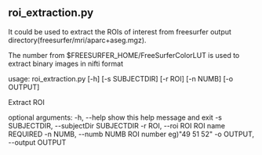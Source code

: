 roi_extraction.py
-------


It could be used to extract the ROIs of interest from
freesurfer output directory(freesurfer/mri/aparc+aseg.mgz).

The number from $FREESURFER_HOME/FreeSurferColorLUT is used to extract binary images in nifti format



usage: roi_extraction.py [-h] [-s SUBJECTDIR] [-r ROI] [-n NUMB] [-o OUTPUT]

Extract ROI

optional arguments:
-h, --help            show this help message and exit
-s SUBJECTDIR, --subjectDir SUBJECTDIR
-r ROI, --roi ROI     ROI name REQUIRED
-n NUMB, --numb NUMB  ROI number eg)"49 51 52"
-o OUTPUT, --output OUTPUT
